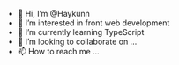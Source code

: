 - 👋 Hi, I’m @Haykunn
- 👀 I’m interested in front web development
- 🌱 I’m currently learning TypeScript
- 💞️ I’m looking to collaborate on ...
- 📫 How to reach me ...

<!---
Haykunn/Haykunn is a ✨ special ✨ repository because its `README.md` (this file) appears on your GitHub profile.
You can click the Preview link to take a look at your changes.
--->
